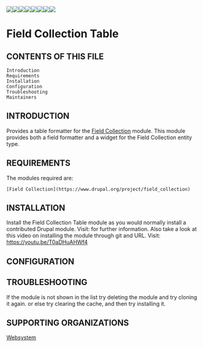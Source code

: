 [![](https://sourcerer.io/fame/BhanuPrakashNani/BhanuPrakashNani/Field-Collection-Table-D8/images/0)](https://sourcerer.io/fame/BhanuPrakashNani/BhanuPrakashNani/Field-Collection-Table-D8/links/0)[![](https://sourcerer.io/fame/BhanuPrakashNani/BhanuPrakashNani/Field-Collection-Table-D8/images/1)](https://sourcerer.io/fame/BhanuPrakashNani/BhanuPrakashNani/Field-Collection-Table-D8/links/1)[![](https://sourcerer.io/fame/BhanuPrakashNani/BhanuPrakashNani/Field-Collection-Table-D8/images/2)](https://sourcerer.io/fame/BhanuPrakashNani/BhanuPrakashNani/Field-Collection-Table-D8/links/2)[![](https://sourcerer.io/fame/BhanuPrakashNani/BhanuPrakashNani/Field-Collection-Table-D8/images/3)](https://sourcerer.io/fame/BhanuPrakashNani/BhanuPrakashNani/Field-Collection-Table-D8/links/3)[![](https://sourcerer.io/fame/BhanuPrakashNani/BhanuPrakashNani/Field-Collection-Table-D8/images/4)](https://sourcerer.io/fame/BhanuPrakashNani/BhanuPrakashNani/Field-Collection-Table-D8/links/4)[![](https://sourcerer.io/fame/BhanuPrakashNani/BhanuPrakashNani/Field-Collection-Table-D8/images/5)](https://sourcerer.io/fame/BhanuPrakashNani/BhanuPrakashNani/Field-Collection-Table-D8/links/5)[![](https://sourcerer.io/fame/BhanuPrakashNani/BhanuPrakashNani/Field-Collection-Table-D8/images/6)](https://sourcerer.io/fame/BhanuPrakashNani/BhanuPrakashNani/Field-Collection-Table-D8/links/6)[![](https://sourcerer.io/fame/BhanuPrakashNani/BhanuPrakashNani/Field-Collection-Table-D8/images/7)](https://sourcerer.io/fame/BhanuPrakashNani/BhanuPrakashNani/Field-Collection-Table-D8/links/7)

# Field Collection Table

## CONTENTS OF THIS FILE

    Introduction
    Requirements
    Installation
    Configuration
    Troubleshooting
    Maintainers


## INTRODUCTION

Provides a table formatter for the [Field Collection](https://www.drupal.org/project/field_collection) module.
This module provides both a field formatter and a widget for the Field Collection entity type.


## REQUIREMENTS

The modules required are:

    [Field Collection](https://www.drupal.org/project/field_collection)

## INSTALLATION

Install the Field Collection Table module as you would normally install a contributed Drupal module. Visit: for further information. Also take a look at this video on installing the module through git and URL.
Visit: https://youtu.be/T0aDHuAHWf4


## CONFIGURATION




## TROUBLESHOOTING

If the module is not shown in the list try deleting the module and try cloning it again. or else try clearing the cache, and then try installing it.

## SUPPORTING ORGANIZATIONS

[Websystem](https://www.drupal.org/websystem)

